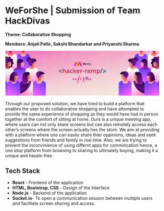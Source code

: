 # WeForShe | Submission of Team HackDivas
<b>Theme:
Collaborative Shopping</b>

<b>Members:
Anjali Patle, Sakshi Bhandarkar and Priyanshi Sharma</b>

<p align="center">
    <img src="hackerramp.PNG" alt="Logo" width="auto">
  </a>
  
Through our proposed solution, we have tried to build a platform that enables the user to do collaborative shopping and have attempted to provide the same experience of shopping as they would have had in person together at the comfort of sitting at home. Ours is a unique meeting app, where users can not only share screens but can also remotely access each other’s screens where the screen actually has the store. We aim at providing with a platform where one can easily share thier oppinions, ideas and seek suggestions from friends and family in real time. Also, we are trying to prevent the inconvinience of using differnt apps for commincation hence, a one stop platform from browsing to sharing to ultimately buying, making it a unique and hassle-free.


## Tech Stack
* <b>React</b> - Frontend of the application
* <b>HTML, Bootstrap, CSS</b> - Design of the Interface 
* <b>Node.js</b> - Backend of the application 
* <b>Socket.io</b>- To open a communication session between multiple users and facilitate screen sharing and access.
